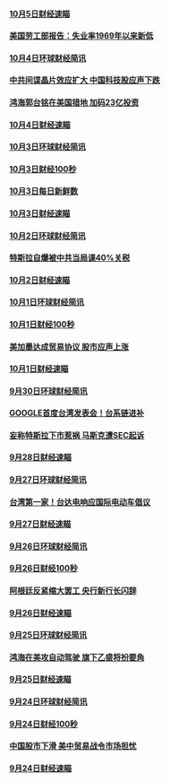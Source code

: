 #### [10月5日财经速瞄](../pages/news208/a1394260.md?t=10062126) 

#### [美国劳工部报告：失业率1969年以来新低](../pages/news208/a1394221.md?t=10062126) 

#### [10月4日环球财经简讯](../pages/news208/a1394211.md?t=10062126) 

#### [中共间谍晶片效应扩大 中国科技股应声下跌](../pages/news208/a1394210.md?t=10062126) 

#### [鸿海郭台铭在美国猎地 加码23亿投资](../pages/news208/a1394184.md?t=10062126) 

#### [10月4日财经速瞄](../pages/news208/a1394104.md?t=10062126) 

#### [10月3日环球财经简讯](../pages/news208/a1394057.md?t=10062126) 

#### [10月3日财经100秒](../pages/news208/a1394034.md?t=10062126) 

#### [10月3日每日新鲜数](../pages/news208/a1393967.md?t=10062126) 

#### [10月3日财经速瞄](../pages/news208/a1393964.md?t=10062126) 

#### [10月2日环球财经简讯](../pages/news208/a1393924.md?t=10062126) 

#### [特斯拉自爆被中共当局课40%关税](../pages/news208/a1393910.md?t=10062126) 

#### [10月2日财经速瞄](../pages/news208/a1393834.md?t=10062126) 

#### [10月1日环球财经简讯](../pages/news208/a1393775.md?t=10062126) 

#### [10月1日财经100秒](../pages/news208/a1393754.md?t=10062126) 

#### [美加墨达成贸易协议 股市应声上涨](../pages/news208/a1393738.md?t=10062126) 

#### [10月1日财经速瞄](../pages/news208/a1393681.md?t=10062126) 

#### [9月30日环球财经简讯](../pages/news208/a1393638.md?t=10062126) 

#### [GOOGLE首度台湾发表会！台系链进补](../pages/news208/a1393612.md?t=10062126) 

#### [妄称特斯拉下市惹祸 马斯克遭SEC起诉](../pages/news208/a1393392.md?t=10062126) 

#### [9月28日财经速瞄](../pages/news208/a1393394.md?t=10062126) 

#### [9月27日环球财经简讯](../pages/news208/a1393337.md?t=10062126) 

#### [台湾第一家！台达电响应国际电动车倡议](../pages/news208/a1393319.md?t=10062126) 

#### [9月27日财经速瞄](../pages/news208/a1393242.md?t=10062126) 

#### [9月26日环球财经简讯](../pages/news208/a1393188.md?t=10062126) 

#### [9月26日财经100秒](../pages/news208/a1393159.md?t=10062126) 

#### [阿根廷反紧缩大罢工 央行新行长闪辞](../pages/news208/a1393091.md?t=10062126) 

#### [9月26日财经速瞄](../pages/news208/a1393087.md?t=10062126) 

#### [9月25日环球财经简讯](../pages/news208/a1393038.md?t=10062126) 

#### [鸿海在美攻自动驾驶 旗下乙盛将扮要角](../pages/news208/a1393021.md?t=10062126) 

#### [9月25日财经速瞄](../pages/news208/a1392936.md?t=10062126) 

#### [9月24日环球财经简讯](../pages/news208/a1392891.md?t=10062126) 

#### [9月24日财经100秒](../pages/news208/a1392876.md?t=10062126) 

#### [中国股市下滑 美中贸易战令市场担忧](../pages/news208/a1392874.md?t=10062126) 

#### [9月24日财经速瞄](../pages/news208/a1392794.md?t=10062126) 

